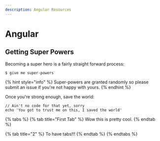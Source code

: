 ```yaml
---
description: Angular Resources
---
```


# Angular

## Getting Super Powers

Becoming a super hero is a fairly straight forward process:

```
$ give me super-powers
```

{% hint style="info" %}
 Super-powers are granted randomly so please submit an issue if you're not happy with yours.
{% endhint %}

Once you're strong enough, save the world:

```
// Ain't no code for that yet, sorry
echo 'You got to trust me on this, I saved the world'
```

{% tabs %}
{% tab title="First Tab" %}
Wow this is pretty cool.
{% endtab %}

{% tab title="2" %}
To have tabs!!!
{% endtab %}
{% endtabs %}

